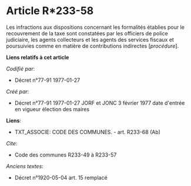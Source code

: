 # Article R*233-58

Les infractions aux dispositions concernant les formalités établies pour le recouvrement de la taxe sont constatées par les
officiers de police judiciaire, les agents collecteurs et les agents des services fiscaux et poursuivies comme en matière de
contributions indirectes [*procédure*].

**Liens relatifs à cet article**

_Codifié par_:

  - Décret n°77-91 1977-01-27

_Créé par_:

  - Décret n°77-91 1977-01-27 JORF et JONC 3 février 1977 date d'entrée en vigueur élection des maires

**Liens**:

  - TXT_ASSOCIE: CODE DES COMMUNES. - art. R233-68 (Ab)

_Cite_:

  - Code des communes R233-49 à R233-57

_Anciens textes_:

  - Décret n°1920-05-04 art. 15 remplacé
